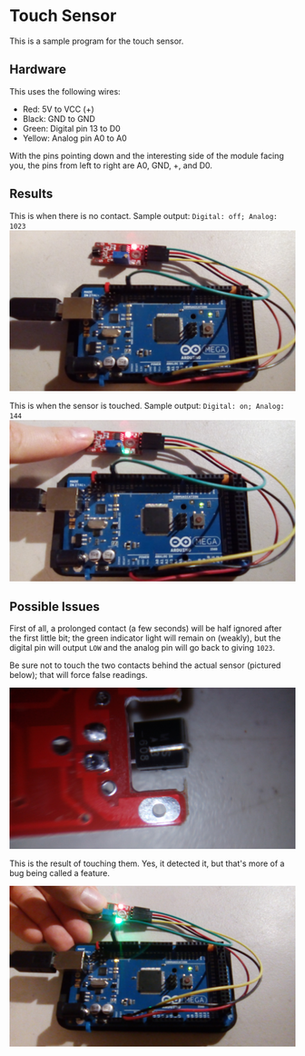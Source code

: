 # Touch Sensor

This is a sample program for the touch sensor.


## Hardware
This uses the following wires:
- Red: 5V to VCC (+)
- Black: GND to GND
- Green: Digital pin 13 to D0
- Yellow: Analog pin A0 to A0

With the pins pointing down and the interesting side of the module facing you, the pins from left to right are A0, GND, +, and D0.

## Results
This is when there is no contact. Sample output: `Digital: off; Analog: 1023`
![notouchee](pictures/notouchee.jpg) 



This is when the sensor is touched. Sample output: `Digital: on; Analog: 144`  
![touch](pictures/touch.jpg)



## Possible Issues

First of all, a prolonged contact (a few seconds) will be half ignored after the first little bit; the green indicator light will remain on (weakly), but the digital pin will output `LOW` and the analog pin will go back to giving `1023`. 

Be sure not to touch the two contacts behind the actual sensor (pictured below); that will force false readings.

![contacts](pictures/contacts.jpg)

This is the result of touching them. Yes, it detected it, but that's more of a bug being called a feature.

![short](pictures/short.jpg)
